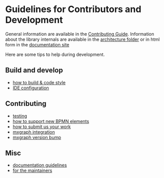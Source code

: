 # Guidelines for Contributors and Development

General information are available in the [Contributing Guide](../../CONTRIBUTING.md).
Information about the library internals are available in the [architecture folder](../architecture) or in html form in the [documentation site](https://process-analytics.github.io/bpmn-visualization-js/#_architecture_and_development)

Here are some tips to help during development.

## Build and develop

- [how to build & code style](development.md)
- [IDE configuration](ide-configuration.md)

## Contributing
- [testing](testing.md)
- [how to support new BPMN elements](bpmn-support-how-to.md)
- [how to submit us your work](pull-request.md)
- [mxgraph integration](mxgraph-integration.md)
- [mxgraph version bump](mxgraph-version-bump.md)

## Misc
- [documentation guidelines](documentation-guidelines.md)
- [for the maintainers](maintainers.md)
